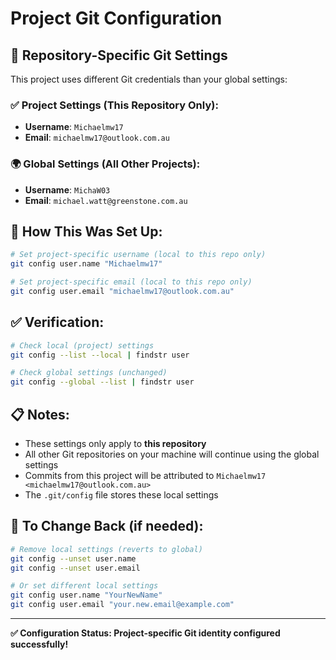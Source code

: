 # Project Git Configuration

## 🎯 Repository-Specific Git Settings

This project uses different Git credentials than your global settings:

### ✅ Project Settings (This Repository Only):
- **Username**: `Michaelmw17`
- **Email**: `michaelmw17@outlook.com.au`

### 🌍 Global Settings (All Other Projects):
- **Username**: `MichaW03` 
- **Email**: `michael.watt@greenstone.com.au`

## 🔧 How This Was Set Up:

```bash
# Set project-specific username (local to this repo only)
git config user.name "Michaelmw17"

# Set project-specific email (local to this repo only)
git config user.email "michaelmw17@outlook.com.au"
```

## ✅ Verification:

```bash
# Check local (project) settings
git config --list --local | findstr user

# Check global settings (unchanged)
git config --global --list | findstr user
```

## 📋 Notes:

- These settings only apply to **this repository**
- All other Git repositories on your machine will continue using the global settings
- Commits from this project will be attributed to `Michaelmw17 <michaelmw17@outlook.com.au>`
- The `.git/config` file stores these local settings

## 🔄 To Change Back (if needed):

```bash
# Remove local settings (reverts to global)
git config --unset user.name
git config --unset user.email

# Or set different local settings
git config user.name "YourNewName"
git config user.email "your.new.email@example.com"
```

---

**✅ Configuration Status: Project-specific Git identity configured successfully!**